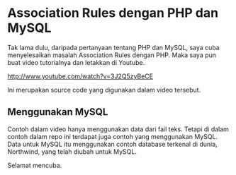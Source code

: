 Association Rules dengan PHP dan MySQL
===============

Tak lama dulu, daripada pertanyaan tentang PHP dan MySQL, saya cuba menyelesaikan masalah Association Rules dengan PHP. Maka saya pun buat video tutorialnya dan letakkan di Youtube.

http://www.youtube.com/watch?v=3J2Q5zyBeCE

Ini merupakan source code yang digunakan dalam video tersebut.

Menggunakan MySQL
----------------

Contoh dalam video hanya menggunakan data dari fail teks. Tetapi di dalam contoh dalam repo ini terdapat juga contoh yang menggunakan MySQL. Data untuk MySQL itu menggunakan contoh database terkenal di dunia, Northwind, yang telah diubah untuk MySQL.

Selamat mencuba.
